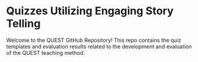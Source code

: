# Quizzes Utilizing Engaging Story Telling
Welcome to the QUEST GitHub Repository! This repo contains the  quiz templates and evaluation results related to the development and evaluation of the QUEST teaching method.
